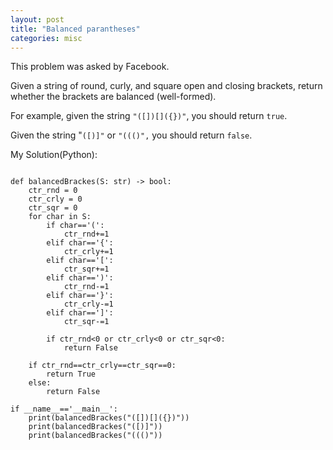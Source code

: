 ```yaml
---
layout: post
title: "Balanced parantheses"
categories: misc
---
```


This problem was asked by Facebook.

Given a string of round, curly, and square open and closing brackets, return whether the brackets are balanced (well-formed).

For example, given the string `"([])[]({})"`, you should return `true`.

Given the string "`([)]"` or `"((()",` you should return `false`.


My Solution(Python):
```

def balancedBrackes(S: str) -> bool:
    ctr_rnd = 0
    ctr_crly = 0
    ctr_sqr = 0
    for char in S:
        if char=='(':
            ctr_rnd+=1
        elif char=='{':
            ctr_crly+=1
        elif char=='[':
            ctr_sqr+=1
        elif char==')':
            ctr_rnd-=1
        elif char=='}':
            ctr_crly-=1
        elif char==']':
            ctr_sqr-=1

        if ctr_rnd<0 or ctr_crly<0 or ctr_sqr<0:
            return False

    if ctr_rnd==ctr_crly==ctr_sqr==0:
        return True
    else:
        return False

if __name__=='__main__':
    print(balancedBrackes("([])[]({})"))
    print(balancedBrackes("([)]"))
    print(balancedBrackes("((()"))
```
